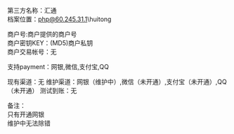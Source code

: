 第三方名称：汇通  
档案位置：php@60.245.31.1\huitong
 
商户号:商户提供的商户号  
商户密钥KEY：(MD5)商户私钥  
商户交易帐号：无  
 
支持payment：网银,微信,支付宝,QQ
 
现有渠道：无
维护渠道：网银（维护中）,微信（未开通）,支付宝（未开通）,QQ（未开通）
测试到账：无  
 
备注：  
只有开通网银  
维护中无法除错  
